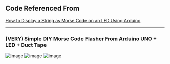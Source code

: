 ## Code Referenced From

[How to Display a String as Morse Code on an LED Using Arduino](https://automaticaddison.com/how-to-display-a-string-as-morse-code-on-an-led-using-arduino/)

* * *

### (VERY) Simple DIY Morse Code Flasher From Arduino UNO + LED + Duct Tape

![image](https://user-images.githubusercontent.com/109336369/196038453-d9ef0cd4-781e-4323-a1a3-11a3cdf19e8b.png)
![image](https://user-images.githubusercontent.com/109336369/196038483-3ba614f9-3ff4-481f-a93d-f74b9f0447fe.png)
![image](https://user-images.githubusercontent.com/109336369/196038502-2bd2042b-b8cf-42ee-987b-0746a6583c20.png)
